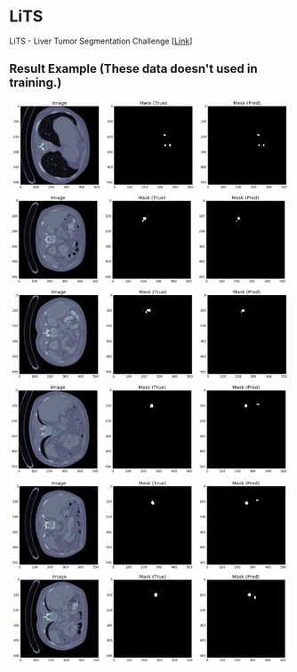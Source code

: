 # LiTS

LiTS - Liver Tumor Segmentation Challenge [[Link](https://competitions.codalab.org/competitions/17094)]



## Result Example (These data doesn't used in training.)

![My image](result/result5.png "volume-25 (Good)")
![My image](result/result3.png "volume-26 (Good)")
![My image](result/result1.png "volume-27 (Good)")
![My image](result/result6.png "volume-25 (Bad)")
![My image](result/result4.png "volume-26 (Bad)")
![My image](result/result2.png "volume-27 (Bad)")


